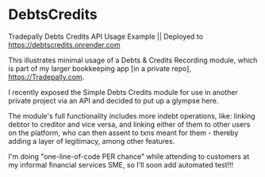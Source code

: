 # DebtsCredits

Tradepally Debts Credits API Usage Example || Deployed to https://debtscredits.onrender.com

This illustrates minimal usage of a Debts & Credits Recording module, which is part of my larger bookkeeping app [in a private repo], https://Tradepally.com.

I recently exposed the Simple Debts Credits module for use in another private project via an API and decided to put up a glympse here.

The module's full functionality includes more indebt operations, like: linking debtor to creditor and vice versa, and linking either of them to other users on the platform, who can then assent to txns meant for them - thereby adding a layer of legitimacy, among other features.

I'm doing "one-line-of-code PER chance" while attending to customers at my informal financial services SME, so I'll soon add automated test!!!
